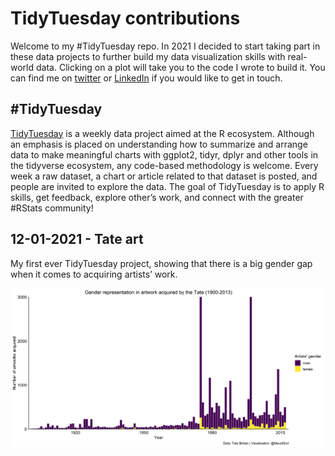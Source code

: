 TidyTuesday contributions
================

Welcome to my \#TidyTuesday repo. In 2021 I decided to start taking part
in these data projects to further build my data visualization skills
with real-world data. Clicking on a plot will take you to the code I
wrote to build it. You can find me on
[twitter](https://twitter.com/maudgrol) or
[LinkedIn](https://www.linkedin.com/in/maud-grol-8033b312/) if you would
like to get in touch.

## \#TidyTuesday

[TidyTuesday](https://github.com/rfordatascience/tidytuesday) is a
weekly data project aimed at the R ecosystem. Although an emphasis is
placed on understanding how to summarize and arrange data to make
meaningful charts with ggplot2, tidyr, dplyr and other tools in the
tidyverse ecosystem, any code-based methodology is welcome. Every week a
raw dataset, a chart or article related to that dataset is posted, and
people are invited to explore the data. The goal of TidyTuesday is to
apply R skills, get feedback, explore other’s work, and connect with the
greater \#RStats community\!

## 12-01-2021 - Tate art

My first ever TidyTuesday project, showing that there is a big gender
gap when it comes to acquiring artists’ work.

<a href='code/TT_12Jan2021.R' target='_blank'><img src="plots/acquired_work_gender.png" align="center"/></a>
